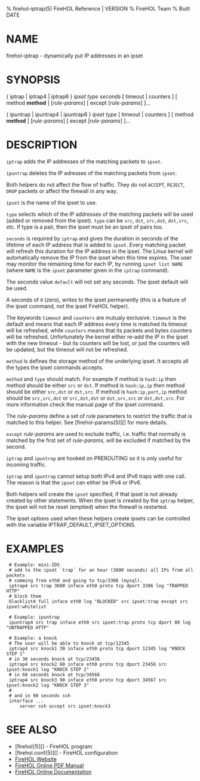 % firehol-iptrap(5) FireHOL Reference | VERSION
% FireHOL Team
% Built DATE

# NAME

firehol-iptrap - dynamically put IP addresses in an ipset

<!--
contents-table:helper:iptrap:keyword-firehol-iptrap:4/6:-:Dynamically put IP addresses in an ipset.
  -->

# SYNOPSIS

{ iptrap | iptrap4 | iptrap6 } *ipset* *type* *seconds* [ timeout | counters ] [ method **method** ] [*rule-params*] [ except [*rule-params*] ]...

{ ipuntrap | ipuntrap4 | ipuntrap6 } *ipset* *type* [ timeout | counters ] [ method **method** ] [*rule-params*] [ except [*rule-params*] ]...

<!--
extra-manpage: firehol-iptrap4.5
extra-manpage: firehol-iptrap6.5
extra-manpage: firehol-ipuntrap.5
extra-manpage: firehol-ipuntrap4.5
extra-manpage: firehol-ipuntrap6.5
  -->

# DESCRIPTION


`iptrap` adds the IP addresses of the matching packets to `ipset`.

`ipuntrap` deletes the IP adresses of the matching packets from `ipset`.

Both helpers do not affect the flow of traffic. They do not `ACCEPT`,
`REJECT`, `DROP` packets or affect the firewall in any way.

`ipset` is the name of the ipset to use.

`type` selects which of the IP addresses of the matching packets will be used
(added or removed from the ipset). `type` can be `src`, `dst`, `src,dst`,
`dst,src`, etc. If type is a pair, then the ipset must be an ipset of pairs too.

`seconds` is required by `iptrap` and gives the duration in seconds of the
lifetime of each IP address that is added to `ipset`. Every matching packet
will refresh this duration for the IP address in the ipset.
The Linux kernel will automatically remove the IP from the ipset when this
time expires. The user may monitor the remaining time for each IP, by running
`ipset list NAME` (where `NAME` is the `ipset` parameter given in the `iptrap`
command).

The seconds value `default` will not set any seconds. The ipset default will be
used.

A seconds of `0` (zero), writes to the ipset permanently (this is a feature of
the ipset command, not the ipset FireHOL helper).

The keywords `timeout` and `counters` are mutualy exclusive. `timeout` is the
default and means that each IP address every time is matched its timeout will
be refreshed, while `counters` means that its packets and bytes counters will
be refreshed. Unfortunately the kernel either re-add the IP in the ipset
with the new timeout - but its counters will be lost, or just the counters
will be updated, but the timeout will not be refreshed.

`method` is defines the storage method of the underlying ipset. It accepts all
the types the ipset commands accepts.

`method` and `type` should match. For example if method is `hash:ip` then
method should be either `src` or `dst`. If method is `hash:ip,ip` then
method should be either `src,dst` or `dst,src`. If method is `hash:ip,port,ip`
method should be `src,src,dst` or `src,dst,dst` or `dst,src,src` or `dst,dst,src`.
For more information check the manual page of the ipset command.

The *rule-params* define a set of rule parameters to restrict
the traffic that is matched to this helper. See
[firehol-params(5)][] for more details.

`except` *rule-params* are used to exclude traffic, i.e. traffic that normally
is matched by the first set of *rule-params*, will be excluded if matched by
the second.

`iptrap` and `ipuntrap` are hooked on PREROUTING so it is only useful for
incoming traffic.

`iptrap` and `ipuntrap` cannot setup both IPv4 and IPv6 traps with one call.
The reason is that the `ipset` can either be IPv4 or IPv6.

Both helpers will create the `ipset` specified, if that ipset is not already
created by other statements. When the ipset is created by the `iptrap` helper,
the ipset will not be reset (emptied) when the firewall is restarted.

The ipset options used when these helpers create ipsets can be controlled
with the variable IPTRAP_DEFAULT_IPSET_OPTIONS.


# EXAMPLES

~~~~
 # Example: mini-IDS
 # add to the ipset `trap` for an hour (3600 seconds) all IPs from all packets
 # comming from eth0 and going to tcp/3306 (mysql).
 iptrap4 src trap 3600 inface eth0 proto tcp dport 3306 log "TRAPPED HTTP"
 # block them
 blacklist4 full inface eth0 log "BLOCKED" src ipset:trap except src ipset:whitelist

 # Example: ipuntrap
 ipuntrap4 src trap inface eth0 src ipset:trap proto tcp dport 80 log "UNTRAPPED HTTP"

 # Example: a knock
 # The user will be able to knock at tcp/12345
 iptrap4 src knock1 30 inface eth0 proto tcp dport 12345 log "KNOCK STEP 1"
 # in 30 seconds knock at tcp/23456
 iptrap4 src knock2 60 inface eth0 proto tcp dport 23456 src ipset:knock1 log "KNOCK STEP 2"
 # in 60 seconds knock at tcp/34566
 iptrap4 src knock3 90 inface eth0 proto tcp dport 34567 src ipset:knock2 log "KNOCK STEP 3"
 #
 # and in 90 seconds ssh
 interface ...
     server ssh accept src ipset:knock3
~~~~

# SEE ALSO

* [firehol(1)][] - FireHOL program
* [firehol.conf(5)][] - FireHOL configuration
* [FireHOL Website](http://firehol.org/)
* [FireHOL Online PDF Manual](http://firehol.org/firehol-manual.pdf)
* [FireHOL Online Documentation](http://firehol.org/documentation/)
